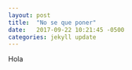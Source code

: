 ```yaml
---
layout: post
title:  "No se que poner"
date:   2017-09-22 10:21:45 -0500
categories: jekyll update
---
```

Hola
